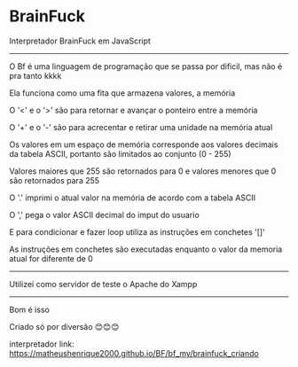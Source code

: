 # BrainFuck
Interpretador BrainFuck em JavaScript

---
O Bf é uma linguagem de programação que se passa por dificil, mas não é pra tanto kkkk

Ela funciona como uma fita que armazena valores, a memória

O '<' e o '>' são para retornar e avançar o ponteiro entre a memória

O '+' e o '-' são para acrecentar e retirar uma unidade na memória atual

Os valores em um espaço de memória corresponde aos valores decimais da tabela ASCII, portanto são limitados ao conjunto (0 - 255)

Valores maiores que 255 são retornados para 0 e valores menores que 0 são retornados para 255

O '.' imprimi o atual valor na memória de acordo com a tabela ASCII

O ',' pega o valor ASCII decimal do imput do usuario

E para condicionar e fazer loop utiliza as instruções em conchetes '\[]'

As instruções em conchetes são executadas enquanto o valor da memoria atual for diferente de 0

---
Utilizei como servidor de teste o Apache do Xampp

---
Bom é isso

Criado só por diversão 😊😊😊

interpretador link: https://matheushenrique2000.github.io/BF/bf_my/brainfuck_criando
